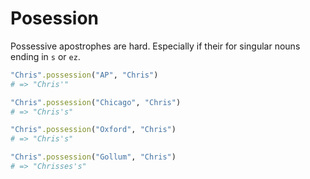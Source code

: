 # Posession

Possessive apostrophes are hard. Especially if their for singular nouns ending in `s` or `ez`.

```ruby
"Chris".possession("AP", "Chris")
# => "Chris'"

"Chris".possession("Chicago", "Chris")
# => "Chris's"

"Chris".possession("Oxford", "Chris")
# => "Chris's"

"Chris".possession("Gollum", "Chris")
# => "Chrisses's"
```
